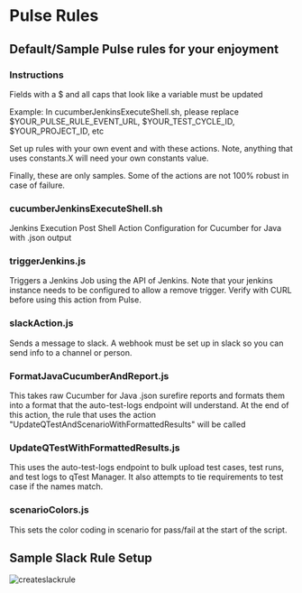 # Pulse Rules

## Default/Sample Pulse rules for your enjoyment

### Instructions
Fields with a $ and all caps that look like a variable must be updated

Example: In cucumberJenkinsExecuteShell.sh, please replace $YOUR_PULSE_RULE_EVENT_URL,  $YOUR_TEST_CYCLE_ID, $YOUR_PROJECT_ID, etc

Set up rules with your own event and with these actions. Note, anything that uses constants.X will need your own constants value.

Finally, these are only samples. Some of the actions are not 100% robust in case of failure.


### cucumberJenkinsExecuteShell.sh
Jenkins Execution Post Shell Action Configuration for Cucumber for Java with .json output

### triggerJenkins.js
Triggers a Jenkins Job using the API of Jenkins. Note that your jenkins instance needs to be configured to allow a remove trigger. Verify with CURL before using this action from Pulse.

### slackAction.js
Sends a message to slack. A webhook must be set up in slack so you can send info to a channel or person.

### FormatJavaCucumberAndReport.js
This takes raw Cucumber for Java .json surefire reports and formats them into a format that the auto-test-logs endpoint will understand. At the end of this action, the rule that uses the action "UpdateQTestAndScenarioWithFormattedResults" will be called

### UpdateQTestWithFormattedResults.js
This uses the auto-test-logs endpoint to bulk upload test cases, test runs, and test logs to qTest Manager. It also attempts to tie requirements to test case if the names match.

### scenarioColors.js
This sets the color coding in scenario for pass/fail at the start of the script. 

## Sample Slack Rule Setup
![createslackrule](https://user-images.githubusercontent.com/4780166/35834455-db1fdc72-0aa3-11e8-89de-075b3d51c1e5.gif)





